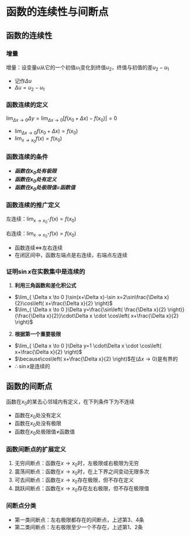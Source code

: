 # 函数的连续性与间断点
## 函数的连续性

### 增量

增量：设变量$u$从它的一个初值$u_1$变化到终值$u_2$，终值与初值的差$u_2-u_1$

- 记作$\Delta u$
- $\Delta u=u_{2}-u_{1}$

### 函数连续的定义

$\lim_{ \Delta x \to 0 }\Delta y=\lim_{ \Delta x\to 0 }[f(x_{0}+\Delta x)-f(x_{0})]=0$

- $\lim_{ \Delta x \to 0 }f(x_{0}+\Delta x)=f(x_{0})$
- $\lim_{ x \to x_{0} }f(x)=f(x_{0})$

### 函数连续的条件

- ***函数在$x_0$处有极限***
- ***函数在$x_0$处有定义***
- ***函数在$x_0$处极限值=函数值***

### 函数连续的推广定义

左连续：$\lim_{ x \to x_{0}^- }f(x)=f(x_{0})$

右连续：$\lim_{ x \to x_{0}^+ }f(x)=f(x_{0})$

- 函数连续$\iff$左右连续
- 在闭区间中，函数左端点是右连续，右端点左连续

### 证明$\sin x$在实数集中是连续的

1. **利用三角函数和差化积公式**

- $\lim_{ \Delta x \to 0 }\sin(x+\Delta x)-\sin x=2\sin\frac{\Delta x}{2}\cos\left( x+\frac{\Delta x}{2} \right)$
- $\lim_{ \Delta x \to 0 }\Delta y=\frac{\sin\left( \frac{\Delta x}{2} \right)}{\frac{\Delta x}{2}}\cdot\Delta x \cdot \cos\left( x+\frac{\Delta x}{2} \right)$
	
2. **根据第一个重要极限**

- $\lim_{ \Delta x \to 0 }\Delta y=1 \cdot\Delta x \cdot \cos\left( x+\frac{\Delta x}{2} \right)$
- $\because\cos\left( x+\frac{\Delta x}{2} \right)$在$(\Delta x\to 0)$是有界的
- $\therefore \sin x$是连续的

## 函数的间断点

函数在$x_{0}$的某去心邻域内有定义，在下列条件下为不连续

- 函数在$x_{0}$处没有定义
- 函数在$x_{0}$处没有极限
- 函数在$x_{0}$处极限值$\neq$函数值

### 函数间断点的扩展定义

1. 无穷间断点：函数在$x\to x_{0}$时，左极限或右极限为无穷
2. 震荡间断点：函数在$x\to x_{0}$时，在上下界之间变动无限多次
3. 可去间断点：函数在$x\to x_{0}$存在极限，但不存在定义
4. 跳跃间断点：函数在$x\to x_{0}$存在左右极限，但不存在极限值

### 间断点分类

- 第一类间断点：左右极限都存在的间断点，上述第3、4条
- 第二类间断点：左右极限至少一个不存在，上述第1、2条

